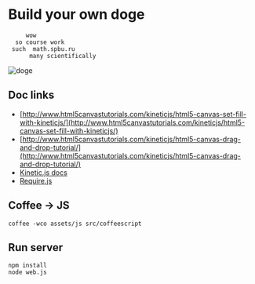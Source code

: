 Build your own doge
===================

         wow
      so course work
     such  math.spbu.ru
          many scientifically

![doge][1]

Doc links
---------

* [http://www.html5canvastutorials.com/kineticjs/html5-canvas-set-fill-with-kineticjs/](http://www.html5canvastutorials.com/kineticjs/html5-canvas-set-fill-with-kineticjs/)
* [http://www.html5canvastutorials.com/kineticjs/html5-canvas-drag-and-drop-tutorial/](http://www.html5canvastutorials.com/kineticjs/html5-canvas-drag-and-drop-tutorial/)
* [Kinetic.js docs](http://kineticjs.com/docs/index.html)
* [Require.js](http://requirejs.org/)


Coffee → JS
------------

    coffee -wco assets/js src/coffeescript

Run server
----------

    npm install
    node web.js


  [1]: https://pp.vk.me/c618820/v618820142/5973/dI9J1q6rgFg.jpg